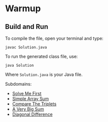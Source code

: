 # Warmup

## Build and Run

To compile the file, open your terminal and type:
```
javac Solution.java
```

To run the generated class file, use:
```
java Solution
```

Where `Solution.java` is your Java file.

Subdomains:
- [Solve Me First](./solve-me-first)
- [Simple Array Sum](./simple-array-sum)
- [Compare The Triplets](./compare-the-triplets)
- [A Very Big Sum](./a-very-big-sum)
- [Diagonal Difference](./diagonal-difference)
